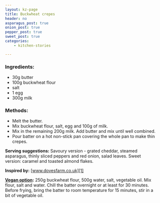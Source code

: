 ```yaml
---
layout: kz-page
title: Buckwheat crepes
header: no
asparagus_post: true
onion_post: true
pepper_post: true
sweet_post: true
categories:
    - kitchen-stories

---
```


### Ingredients:

* 30g butter
* 100g buckwheat flour
* salt
* 1 egg
* 300g milk


### Methods:

* Melt the butter.
* Mix buckwheat flour, salt, egg and 100g of milk.
* Mix in the remaining 200g milk. Add butter and mix until well combined.
* Pour batter on a hot non-stick pan covering the whole pan to make thin crepes.

**Serving suggestions:** Savoury version - grated cheddar, steamed asparagus, thinly sliced peppers and red onion, salad leaves. Sweet version: caramel and toasted almond flakes.

**Inspired by:** [www.dovesfarm.co.uk][1]

**[Vegan option][2]:** 250g buckwheat flour, 500g water, salt, vegetable oil. Mix flour, salt and water. Chill the batter overnight or at least for 30 minutes. Before frying, bring the batter to room temperature for 15 minutes, stir in a bit of vegetable oil.

[1]: https://www.dovesfarm.co.uk/recipes/galettes-de-sarrasin
[2]: http://www.kitchenpress.co.uk/buckwheat-galettes/
